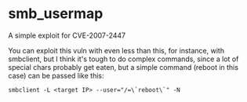 # smb_usermap
A simple exploit for CVE-2007-2447

You can exploit this vuln with even less than this, for instance, with smbclient, but I think it's tough to do complex commands, since a lot of special chars probably get eaten, but a simple command (reboot in this case) can be passed like this:

``
smbclient -L <target IP> --user="/=\`reboot\`" -N
``
